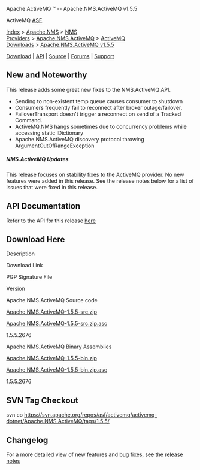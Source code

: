 Apache ActiveMQ ™ -- Apache.NMS.ActiveMQ v1.5.5 

ActiveMQ [ASF](http://www.apache.org)

[Index](index.html) > [Apache.NMS](apachenms.html) > [NMS Providers](nms-providers.html) > [Apache.NMS.ActiveMQ](apachenmsactivemq.html) > [ActiveMQ Downloads](activemq-downloads.html) > [Apache.NMS.ActiveMQ v1.5.5](apachenmsactivemq-v155.html)

[Download](download.html) | [API](nms-api.html) | [Source](source.html) | [Forums](http://activemq.apache.org/discussion-forums.html) | [Support](http://activemq.apache.org/support.html)

New and Noteworthy
------------------

This release adds some great new fixes to the NMS.ActiveMQ API.

*   Sending to non-existent temp queue causes consumer to shutdown
*   Consumers frequently fail to reconnect after broker outage/failover.
*   FailoverTransport doesn't trigger a reconnect on send of a Tracked Command.
*   ActiveMQ.NMS hangs sometimes due to concurrency problems while accessing static IDictionary
*   Apache.NMS.ActiveMQ discovery protocol throwing ArgumentOutOfRangeException

##### NMS.ActiveMQ Updates

This release focuses on stability fixes to the ActiveMQ provider. No new features were added in this release. See the release notes below for a list of issues that were fixed in this release.

API Documentation
-----------------

Refer to the API for this release [here](nms-api.html)

Download Here
-------------

Description

Download Link

PGP Signature File

Version

Apache.NMS.ActiveMQ Source code

[Apache.NMS.ActiveMQ-1.5.5-src.zip](http://www.apache.org/dyn/closer.cgi/activemq/apache-nms/1.5.0/Apache.NMS.ActiveMQ-1.5.5-src.zip)

[Apache.NMS.ActiveMQ-1.5.5-src.zip.asc](http://www.apache.org/dyn/closer.cgi/activemq/apache-nms/1.5.0/Apache.NMS.ActiveMQ-1.5.5-src.zip.asc)

1.5.5.2676

Apache.NMS.ActiveMQ Binary Assemblies

[Apache.NMS.ActiveMQ-1.5.5-bin.zip](http://www.apache.org/dyn/closer.cgi/activemq/apache-nms/1.5.0/Apache.NMS.ActiveMQ-1.5.5-bin.zip)

[Apache.NMS.ActiveMQ-1.5.5-bin.zip.asc](http://www.apache.org/dyn/closer.cgi/activemq/apache-nms/1.5.0/Apache.NMS.ActiveMQ-1.5.5-bin.zip.asc)

1.5.5.2676

SVN Tag Checkout
----------------

svn co https://svn.apache.org/repos/asf/activemq/activemq-dotnet/Apache.NMS.ActiveMQ/tags/1.5.5/

Changelog
---------

For a more detailed view of new features and bug fixes, see the [release notes](https://issues.apache.org/jira/secure/ReleaseNote.jspa?projectId=12311201&styleName=Html&version=12320740)



